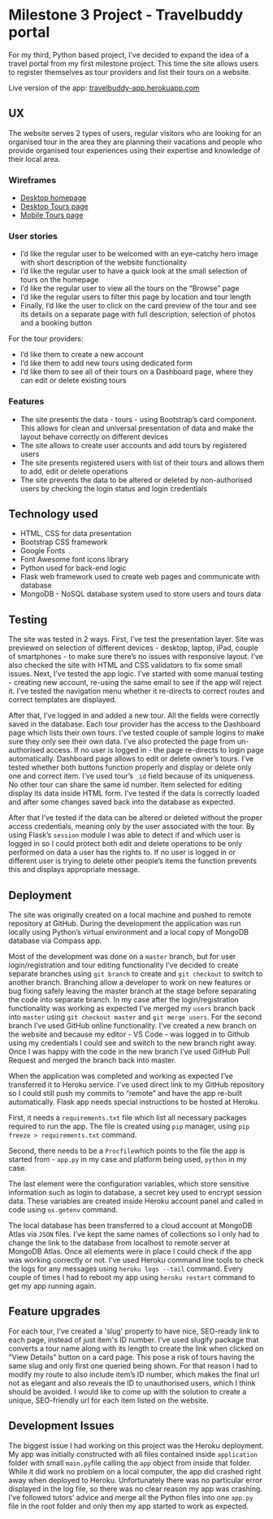 # Milestone 3 Project - Travelbuddy portal
For my third, Python based project, I’ve decided to expand the idea of a travel portal from my first milestone project. This time the site allows users to register themselves as tour providers and list their tours on a website.

Live version of the app: [travelbuddy-app.herokuapp.com][1]

## UX
The website serves 2 types of users, regular visitors who are looking for an organised tour in the area they are planning their vacations and people who provide organised tour experiences using their expertise and knowledge of their local area.

### Wireframes
- [Desktop homepage][2]
- [Desktop Tours page][3]
- [Mobile Tours page][4]
### User stories
- I’d like the regular user to be welcomed with an eye-catchy hero image with short description of the website functionality
- I’d like the regular user to have a quick look at the small selection of tours on the homepage
- I’d like the regular user to view all the tours on the “Browse” page
- I’d like the regular users to filter this page by location and tour length
- Finally, I’d like the user to click on the card preview of the tour and see its details on a separate page with full description, selection of photos and a booking button

For the tour providers:
- I’d like them to create a new account
- I’d like them to add new tours using dedicated form
- I’d like them to see all of their tours on a Dashboard page, where they can edit or delete existing tours

### Features
- The site presents the data - tours - using Bootstrap’s card component. This allows for clean and universal presentation of data and make the layout behave correctly on different devices
- The site allows to create user accounts and add tours by registered users
- The site presents registered users with list of their tours and allows them to add, edit or delete operations
- The site prevents the data to be altered or deleted by non-authorised users by checking the login status and login credentials

## Technology used
- HTML, CSS for data presentation 
- Bootstrap CSS framework 
- Google Fonts
- Font Awesome font icons library
- Python used for back-end logic
- Flask web framework used to create web pages and communicate with database
- MongoDB - NoSQL database system used to store users and tours data

## Testing
The site was tested in 2 ways. First, I’ve test the presentation layer. Site was previewed on selection of different devices - desktop, laptop, iPad, couple of smartphones - to make sure there’s no issues with responsive layout. I’ve also checked the site with HTML and CSS validators to fix some small issues.
Next, I’ve tested the app logic. I’ve started with some manual testing - creating new account, re-using the same email to see if the app will reject it. I’ve tested the navigation menu whether it re-directs to correct routes and correct templates are displayed.

After that, I’ve  logged in and added a new tour.  All the fields were correctly saved in the database. Each tour provider has the access to the Dashboard page which lists their own tours. I’ve tested couple of sample logins to make sure they only see their own data. I’ve also protected the page from un-authorised access. If no user is logged in - the page re-directs to login page automatically. Dashboard page allows to edit or delete owner’s tours. I’ve tested whether both buttons function properly and display or delete only one and correct item. I’ve used tour’s `_id` field because of its uniqueness. No other tour can share the same id number.  Item selected for editing display its data inside HTML form. I’ve tested if the data is correctly loaded and after some changes saved back into the database as expected.

After that I’ve tested if the data can be altered or deleted without the proper access credentials, meaning only by the user associated with the tour. By using Flask’s `session` module I was able to detect if and which user is logged in so I could protect both edit and delete operations to be only performed on data a user has the rights to. If no user is logged in or different user is trying to delete other people’s items the function prevents this and displays appropriate message.

## Deployment
The site was originally created on a local machine and pushed to remote repository at GitHub. During the development the application was run locally using Python’s virtual environment and a local copy of MongoDB database via Compass app. 

Most of the development was done on a `master` branch, but for user login/registration and tour editing functionality I’ve decided to create separate branches using `git branch` to create and `git checkout` to switch to another branch. Branching allow a developer to work on new features or bug fixing safely leaving the master branch at the stage before separating the code into separate branch. In my case after the login/registration functionality was working as expected I’ve merged my `users` branch back into `master` using `git checkout master` and `git merge users`. For the second branch I’ve used GitHub online functionality. I’ve created a new branch on the website and because my editor - VS Code - was logged in to Github using my credentials I could see and switch to the new branch right away. Once I was happy with the code in the new branch I’ve used GitHub Pull Request and merged the branch back into master.

When the application was completed and working as expected I’ve transferred it to Heroku service. I’ve used direct link to my GitHub repository so I could still push my commits to “remote” and have the app re-built automatically. Flask app needs special instructions to be hosted at Heroku. 

First, it needs a `requirements.txt` file which list all necessary packages required to run the app.  The file is created using `pip` manager, using `pip freeze > requirements.txt` command.

Second, there needs to be a `Procfile`which points to the file the app is started from - `app.py` in my case and platform being used, `python` in my case. 

The last element were the configuration variables, which store sensitive information such as login to database, a secret key used to encrypt session data. These variables are created inside Heroku account panel and called in code using `os.getenv` command.

The local database has been transferred to a cloud account at MongoDB Atlas via `JSON` files. I’ve kept the same names of collections so I only had to change the link to the database from localhost to remote server at MongoDB Atlas.
Once all elements were in place I could check if the app was working correctly or not. I’ve used Heroku command line tools to check the logs for any messages using  `heroku logs --tail` command. Every couple of times I had to reboot my app using `heroku restart` command to get my app running again.

## Feature upgrades
For each tour, I've created a 'slug' property to have nice, SEO-ready link to each page, instead of just item's ID number. I've used slugify package that converts a tour name along with its length to create the link when clicked on "View Details" button on a card page. This pose a risk of tours having the same slug and only first one queried being shown.  For that reason I had to modify my route to also include item’s ID number, which makes the final url not as elegant and also reveals the ID to unauthorised users, which I think should be avoided. I would like to come up with the solution to create a unique, SEO-friendly url for each item listed on the website.

## Development Issues
The biggest issue I had working on this project was the Heroku deployment. My app was initially constructed with all files contained inside `application` folder with small `main.py`file calling the `app` object from inside that folder. While it did work no problem on a local computer, the app did crashed right away when deployed to Heroku. Unfortunately there was no particular error displayed in the log file, so there was no clear reason my app was crashing. I’ve followed tutors’ advice and merge all the Python files into one `app.py` file in the root folder and only then my app started to work as expected.

[1]:	https://travelbuddy-app.herokuapp.com/
[2]:	wireframes/home.png
[3]:	wireframes/tours.png
[4]:	wireframes/phone-tours.png